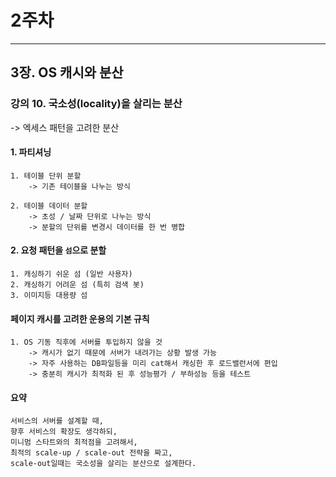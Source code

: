 # 2주차

---

## 3장. OS 캐시와 분산

### 강의 10. 국소성(locality)을 살리는 분산
-> 엑세스 패턴을 고려한 분산

#### 1. 파티셔닝
    1. 테이블 단위 분할
        -> 기존 테이블을 나누는 방식

    2. 테이블 데이터 분할
        -> 초성 / 날짜 단위로 나누는 방식
        -> 분할의 단위를 변경시 데이터를 한 번 병합

#### 2. 요청 패턴을 `섬`으로 분할
    1. 캐싱하기 쉬운 섬 (일반 사용자)
    2. 캐싱하기 어려운 섬 (특히 검색 봇)
    3. 이미지등 대용량 섬

#### 페이지 캐시를 고려한 운용의 기본 규칙
    1. OS 기동 직후에 서버를 투입하지 않을 것
        -> 캐시가 없기 때문에 서버가 내려가는 상황 발생 가능
        -> 자주 사용하는 DB파일등을 미리 cat해서 캐싱한 후 로드밸런서에 편입
        -> 충분히 캐시가 최적화 된 후 성능평가 / 부하성능 등을 테스트

#### 요약
    서비스의 서버를 설계할 때,
    향후 서비스의 확장도 생각하되,
    미니멈 스타트와의 최적점을 고려해서,
    최적의 scale-up / scale-out 전략을 짜고,
    scale-out일때는 국소성을 살리는 분산으로 설계한다.
